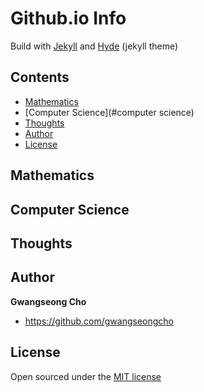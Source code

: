 # Github.io Info
Build with [Jekyll](http://jekyllrb.com) and [Hyde](https://github.com/poole/hyde) (jekyll theme)
## Contents

- [Mathematics](#mathematics)
- [Computer Science](#computer science)
- [Thoughts](#thoughts)
- [Author](#author)
- [License](#license)

## Mathematics

## Computer Science

## Thoughts

## Author

**Gwangseong Cho**
- <https://github.com/gwangseongcho>


## License

Open sourced under the [MIT license](LICENSE.md)